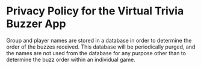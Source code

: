 # Privacy Policy for the Virtual Trivia Buzzer App
Group and player names are stored in a database in order to determine the order of the buzzes received. This database will be periodically purged, and the names are not used from the database for any purpose other than to determine the buzz order within an individual game. 
